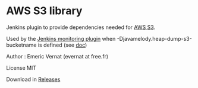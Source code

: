 AWS S3 library
======================

Jenkins plugin to provide dependencies needed for [AWS S3](https://aws.amazon.com/s3/).

Used by the [Jenkins monitoring plugin](http://wiki.jenkins-ci.org/display/JENKINS/Monitoring)
when -Djavamelody.heap-dump-s3-bucketname is defined (see [doc](https://wiki.jenkins.io/display/JENKINS/Monitoring#Monitoring-Releasenotes))
 
Author : Emeric Vernat (evernat at free.fr)

License MIT

Download in [Releases](releases)

